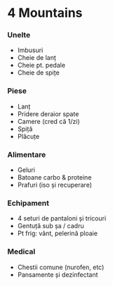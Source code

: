 4 Mountains
===========

### Unelte

- Imbusuri
- Cheie de lanț
- Cheie pt. pedale
- Cheie de spițe

### Piese

- Lanț
- Pridere deraior spate
- Camere (cred că 1/zi)
- Spiță
- Plăcuțe

### Alimentare

- Geluri
- Batoane carbo & proteine
- Prafuri (iso și recuperare)

### Echipament

- 4 seturi de pantaloni și tricouri
- Gentuță sub șa / cadru
- Pt frig: vânt, pelerină ploaie

### Medical

- Chestii comune (nurofen, etc)
- Pansamente și dezinfectant

